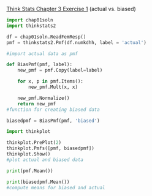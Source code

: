 [Think Stats Chapter 3 Exercise 1](http://greenteapress.com/thinkstats2/html/thinkstats2004.html#toc31) (actual vs. biased)
```python
import chap01soln
import thinkstats2

df = chap01soln.ReadFemResp()
pmf = thinkstats2.Pmf(df.numkdhh, label = 'actual')

#import actual data as pmf

def BiasPmf(pmf, label):
    new_pmf = pmf.Copy(label=label)

    for x, p in pmf.Items():
        new_pmf.Mult(x, x)

    new_pmf.Normalize()
    return new_pmf
#function for creating biased data

biasedpmf = BiasPmf(pmf, 'biased')

import thinkplot

thinkplot.PrePlot(2)
thinkplot.Pmfs([pmf, biasedpmf])
thinkplot.Show()
#plot actual and biased data

print(pmf.Mean())

print(biasedpmf.Mean())
#compute means for biased and actual
```
